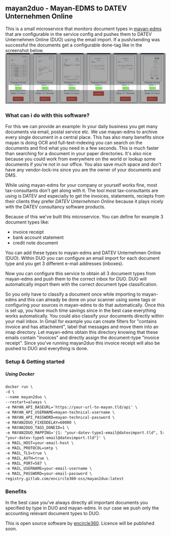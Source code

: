 ## mayan2duo - Mayan-EDMS to DATEV Unternehmen Online

This is a small microservice that monitors document types in [mayan-edms](https://gitlab.com/mayan-edms/mayan-edms) that are configurable in the service config and pushes them to DATEV Unternehmen Online (DUO) using the email import.
If a push/sending was successful the documents get a configurable done-tag like in the screenshot below.
![Mayan2DUO DONE TAG](docs/assets/mayan2duo-done-tag.png)

### What can i do with this software?

For this we can provide an example:
In your daily business you get many documents via email, postal service etc.
We use mayan-edms to archive every single document in a central place.
This has also many benefits since mayan is doing OCR and full-text-indexing you can search on the documents and find what you need in a few seconds.
This is much faster than searching for a document in your paper directories.
It's also nice because you could work from everywhere on the world or lookup some documents if you're not in our office.
You also save much space and don't have any vendor-lock-ins since you are the owner of your documents and DMS.

While using mayan-edms for your company or yourself works fine, most tax-consultants don't get along with it.
The tool most tax-consultants are using is DATEV and especially to get the invoices, statements, reciepts from their clients they prefer _DATEV Unternehmen Online_ because it plays nicely with the DATEV consultancy software products.

Because of this we've built this microservice. You can define for example 3 document types like:
- invoice receipt
- bank account statement
- credit note document

You can add these types to mayan-edms and DATEV Unternehmen Online (DUO).
Within DUO you can configure an email import for each document type and you get 3 different e-mail addresses (inboxes).

Now you can configure this service to obtain all 3 document types from mayan-edms and push them to the correct inbox for DUO.
DUO will automatically import them with the correct document type classification.

So you only have to classify a document once while importing to mayan-edms and this can already be done on your scanner using some tags or configuring your sources in mayan-edms to do that automatically.
Once this is set up, you have much time savings since in the best case everything works automatically.
You could also classify your documents directly within your mail inbox. In Gmail for example you can create filters for "contains invoice and has attachment", label that messages and move them into an imap directory.
Let mayan-edms obtain this directory knowing that these emails contain "invoices" and directly assign the document-type "invoice receipt".
Since you've running mayan2duo this invoice receipt will also be pushed to DUO and everything is done.

### Setup & Getting started
##### Using Docker
```
docker run \
-d \
--name mayan2duo \
--restart=always \
-e MAYAN_API_BASEURL='https://your-url-to-mayan.tld/api' \
-e MAYAN_API_USERNAME=mayan-technical-username \
-e MAYAN_API_PASSWORD=mayan-technical-password \
-e MAYAN2DUO_FIXEDDELAY=60000 \
-e MAYAN2DUO_TAGS_DONEID=1 \
-e MAYAN2DUO_MAPPING='{1: "your-datev-type1-email@datevimport.tld", 5: "your-datev-type5-email@datevimport.tld"}' \
-e MAIL_HOST=your-email-host \
-e MAIL_PROTOCOL=smtp \
-e MAIL_TLS=true \
-e MAIL_AUTH=true \
-e MAIL_PORT=587 \
-e MAIL_USERNAME=your-email-username \
-e MAIL_PASSWORD=your-email-password \
registry.gitlab.com/encircle360-oss/mayan2duo:latest
```

### Benefits
In the best case you've always directly all important documents you specified by type in DUO and mayan-edms.
In our case we push only the accounting relevant document types to DUO.

This is open source software by [encircle360](https://encircle360.com). Licence will be published soon.
